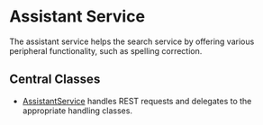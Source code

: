# Assistant Service

The assistant service helps the search service by offering various peripheral functionality, such as spelling correction.

## Central Classes

* [AssistantService](java/nu/marginalia/assistant/AssistantService.java) handles REST requests and delegates to the appropriate handling classes. 